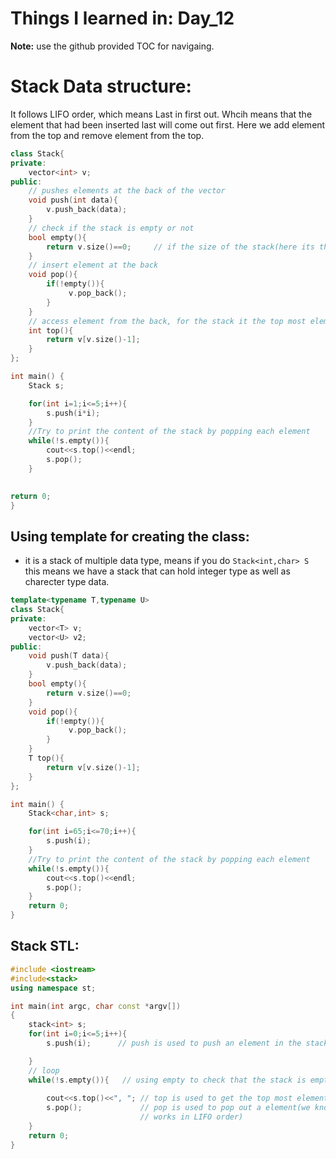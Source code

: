 # Things I learned in: Day_12
**Note:** use the github provided TOC for navigaing.

# Stack Data structure:
It follows LIFO order, which means Last in first out. Whcih means that the element that had been inserted last will come out first. Here we add element from the top and remove element from the top.

```cpp
class Stack{
private:
    vector<int> v;    
public:
    // pushes elements at the back of the vector
    void push(int data){            
        v.push_back(data);
    }
    // check if the stack is empty or not
    bool empty(){
        return v.size()==0;     // if the size of the stack(here its the vector) is zero then the stack is empty
    }
    // insert element at the back
    void pop(){
        if(!empty()){
             v.pop_back();
        }
    }
    // access element from the back, for the stack it the top most element
    int top(){
        return v[v.size()-1];
    }
};

int main() {
    Stack s;

    for(int i=1;i<=5;i++){
        s.push(i*i);
    }
    //Try to print the content of the stack by popping each element
    while(!s.empty()){
        cout<<s.top()<<endl;
        s.pop();
    }
    

return 0;
}
```

## Using template for creating the class:
- it is a stack of multiple data type, means if you do `Stack<int,char> S` this means we have a stack that can hold integer type as well as charecter type data.
```cpp
template<typename T,typename U>
class Stack{
private:
    vector<T> v; 
    vector<U> v2;   
public:
    void push(T data){
        v.push_back(data);
    }
    bool empty(){
        return v.size()==0;
    }
    void pop(){
        if(!empty()){
             v.pop_back();
        }
    }
    T top(){
        return v[v.size()-1];
    }
};

int main() {
    Stack<char,int> s;

    for(int i=65;i<=70;i++){
        s.push(i);
    }
    //Try to print the content of the stack by popping each element
    while(!s.empty()){
        cout<<s.top()<<endl;
        s.pop();
    }
    return 0;
}
```

## Stack STL:
```cpp
#include <iostream>
#include<stack>
using namespace st;

int main(int argc, char const *argv[])
{
    stack<int> s;
    for(int i=0;i<=5;i++){
        s.push(i);      // push is used to push an element in the stack 

    }
    // loop
    while(!s.empty()){   // using empty to check that the stack is empty or not
        
        cout<<s.top()<<", "; // top is used to get the top most element
        s.pop();             // pop is used to pop out a element(we know it 
                             // works in LIFO order)
    }
    return 0;
}
```
